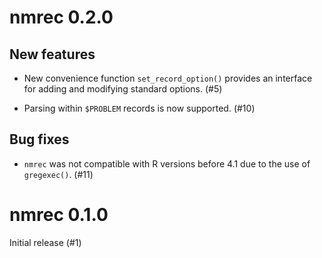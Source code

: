 # nmrec 0.2.0

## New features

* New convenience function `set_record_option()` provides an interface
  for adding and modifying standard options.  (#5)

* Parsing within `$PROBLEM` records is now supported. (#10)

## Bug fixes

* `nmrec` was not compatible with R versions before 4.1 due to the use
   of `gregexec()`.  (#11)


# nmrec 0.1.0

Initial release (#1)

